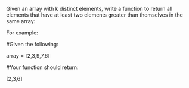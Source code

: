Given an array with k distinct elements, write a function to return all elements that have at least two elements greater than themselves in the same array:


    
For example:


    
    
#Given the following:
    

array = [2,3,9,7,6]
    


    

#Your function should return:
    

[2,3,6]